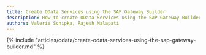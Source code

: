 ```yaml
---
title: Create OData Services using the SAP Gateway Builder
description: How to create OData Services using the SAP Gateway Builder
authors: Valerie Schipka, Rajesh Malapati
---
```


{% include "articles/odata/create-odata-services-using-the-sap-gateway-builder.md" %}